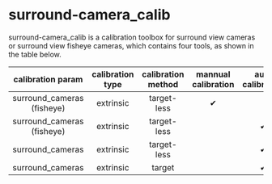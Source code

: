 # surround-camera_calib
surround-camera_calib is a calibration toolbox for surround view cameras or surround view fisheye cameras, which contains four tools, as shown in the table below.
<!-- CITATION -->

| calibration param |calibration type| calibration method | mannual calibration | auto calibration | usage documentation |
| :--------------: |:--------------:| :------------: | :--------------: | :------------: | :------------: |
| surround_cameras (fisheye) | extrinsic |  target-less    |    &#10004; |             |[manual_calib](manual_calib/README.md)|
| surround_cameras (fisheye) | extrinsic |  target-less    |             |  &#10004;  |[auto_calib_fisheye](auto_calib_fisheye/README.md)|
| surround_cameras            | extrinsic |  target-less   |             |  &#10004;  |[auto_calib](auto_calib/README.md)|
| surround_cameras            | extrinsic |  target        |             |  &#10004;  |[auto_calib_target](auto_calib_target/README.md)|

